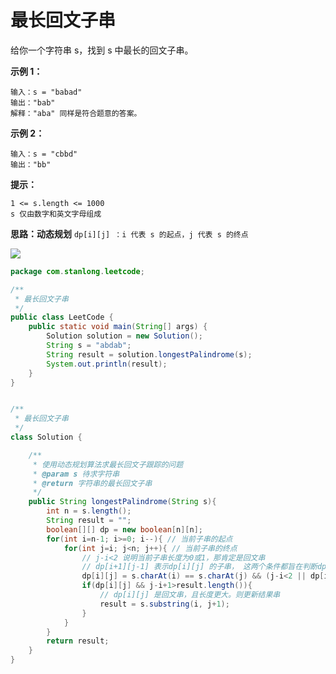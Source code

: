 # 最长回文子串

给你一个字符串 s，找到 s 中最长的回文子串。

 **示例 1：**

```
输入：s = "babad"
输出："bab"
解释："aba" 同样是符合题意的答案。
```

**示例 2：**

```
输入：s = "cbbd"
输出："bb"
```

**提示：**

```
1 <= s.length <= 1000
s 仅由数字和英文字母组成
```

**思路：动态规划**
```dp[i][j] ：i 代表 s 的起点，j 代表 s 的终点```

![](.././doc/01.png)

```java
package com.stanlong.leetcode;

/**
 * 最长回文子串
 */
public class LeetCode {
    public static void main(String[] args) {
        Solution solution = new Solution();
        String s = "abdab";
        String result = solution.longestPalindrome(s);
        System.out.println(result);
    }
}


/**
 * 最长回文子串
 */
class Solution {

    /**
     * 使用动态规划算法求最长回文子跟踪的问题
     * @param s 待求字符串
     * @return 字符串的最长回文子串
     */
    public String longestPalindrome(String s){
        int n = s.length();
        String result = "";
        boolean[][] dp = new boolean[n][n];
        for(int i=n-1; i>=0; i--){ // 当前子串的起点
            for(int j=i; j<n; j++){ // 当前子串的终点
                // j-i<2 说明当前子串长度为0或1，那肯定是回文串
                // dp[i+1][j-1] 表示dp[i][j] 的子串， 这两个条件都旨在判断dp[i][j]的子串是回文串
                dp[i][j] = s.charAt(i) == s.charAt(j) && (j-i<2 || dp[i+1][j-1]);
                if(dp[i][j] && j-i+1>result.length()){
                    // dp[i][j] 是回文串，且长度更大。则更新结果串
                    result = s.substring(i, j+1);
                }
            }
        }
        return result;
    }
}
```

